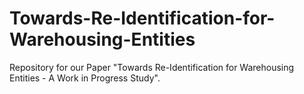 # Towards-Re-Identification-for-Warehousing-Entities
Repository for our Paper "Towards Re-Identification for Warehousing Entities - A Work in Progress Study".
